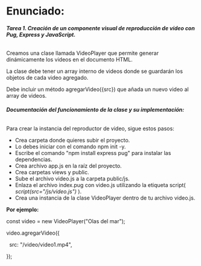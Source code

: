 # **Enunciado:** 



###### **Tarea 1. Creación de un componente visual de reproducción de vídeo con Pug, Express y JavaScript.**



Creamos una clase llamada VideoPlayer que permite generar dinámicamente los videos en el documento HTML.

La clase debe tener un array interno de videos donde se guardarán los objetos de cada video agregado.



Debe incluir un método agregarVideo({src}) que añada un nuevo video al array de videos.





###### **Documentación del funcionamiento de la clase y su implementación:**



Para crear la instancia del reproductor de video, sigue estos pasos:



* Crea carpeta donde quieres subir el proyecto.
* Lo debes iniciar con el comando npm init -y.
* Escribe el comando "npm install express pug" para instalar las dependencias.
* Crea archivo app.js en la raíz del proyecto.
* Crea carpetas views y public.
* Sube el archivo video.js a la carpeta public/js.
* Enlaza el archivo index.pug con video.js utilizando la etiqueta script( *script(src="/js/video.js")* ).
* Crea una instancia de la clase VideoPlayer dentro de tu archivo video.js.



**Por ejemplo:**

const video = new VideoPlayer("Olas del mar");

video.agregarVideo({

&nbsp; src: "/video/video1.mp4",

});



